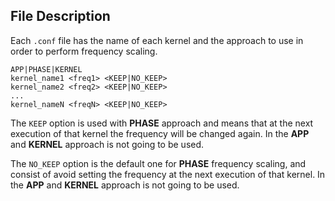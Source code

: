 ## File Description

Each `.conf` file has the name of each kernel and the approach to use in order to perform frequency scaling.

```
APP|PHASE|KERNEL
kernel_name1 <freq1> <KEEP|NO_KEEP>
kernel_name2 <freq2> <KEEP|NO_KEEP>
...
kernel_nameN <freqN> <KEEP|NO_KEEP>
```
The `KEEP` option is used with **PHASE** approach and means that at the next execution of that kernel the frequency will be changed again. In the **APP** and **KERNEL** approach is not going to be used.

The `NO_KEEP` option is the default one for **PHASE** frequency scaling, and consist of avoid setting the frequency at the next execution of that kernel. In the **APP** and **KERNEL** approach is not going to be used.